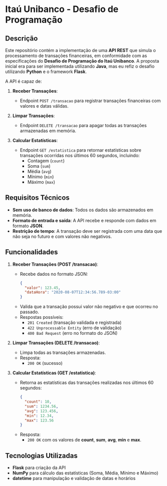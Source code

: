 # Itaú Unibanco - Desafio de Programação

## Descrição

Este repositório contém a implementação de uma **API REST** que simula o processamento de transações financeiras, em conformidade com as especificações do **Desafio de Programação do Itaú Unibanco**. A proposta inicial era para ser implementada utilizando **Java**, mas eu refiz o desafio utilizando **Python** e o framework **Flask**.

A API é capaz de:

1. **Receber Transações**:
   - Endpoint `POST /transacao` para registrar transações financeiras com valores e datas válidas.
   
2. **Limpar Transações**:
   - Endpoint `DELETE /transacao` para apagar todas as transações armazenadas em memória.
   
3. **Calcular Estatísticas**:
   - Endpoint `GET /estatistica` para retornar estatísticas sobre transações ocorridas nos últimos 60 segundos, incluindo:
     - Contagem (`count`)
     - Soma (`sum`)
     - Média (`avg`)
     - Mínimo (`min`)
     - Máximo (`max`)

## Requisitos Técnicos

- **Sem uso de banco de dados**: Todos os dados são armazenados em memória.
- **Formato de entrada e saída**: A API recebe e responde com dados em formato **JSON**.
- **Restrição de tempo**: A transação deve ser registrada com uma data que não seja no futuro e com valores não negativos.

## Funcionalidades

1. **Receber Transações (POST /transacao)**:
   - Recebe dados no formato JSON:
     ```json
     {
       "valor": 123.45,
       "dataHora": "2020-08-07T12:34:56.789-03:00"
     }
     ```
   - Valida que a transação possui valor não negativo e que ocorreu no passado.
   - Respostas possíveis:
     - `201 Created` (transação validada e registrada)
     - `422 Unprocessable Entity` (erro de validação)
     - `400 Bad Request` (erro no formato do JSON)

2. **Limpar Transações (DELETE /transacao)**:
   - Limpa todas as transações armazenadas.
   - Resposta:
     - `200 OK` (sucesso)

3. **Calcular Estatísticas (GET /estatistica)**:
   - Retorna as estatísticas das transações realizadas nos últimos 60 segundos:
     ```json
     {
       "count": 10,
       "sum": 1234.56,
       "avg": 123.456,
       "min": 12.34,
       "max": 123.56
     }
     ```
   - Resposta:
     - `200 OK` com os valores de **count**, **sum**, **avg**, **min** e **max**.

## Tecnologias Utilizadas

- **Flask** para criação da API
- **NumPy** para cálculo das estatísticas (Soma, Média, Mínimo e Máximo)
- **datetime** para manipulação e validação de datas e horários


